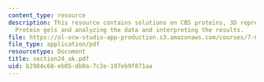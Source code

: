 ```yaml
---
content_type: resource
description: This resource contains solutions on CBS proteins, 3D representation,
  Protein gels and analyzing the data and interpreting the results.
file: https://ol-ocw-studio-app-production.s3.amazonaws.com/courses/7-014-introductory-biology-spring-2005/b2984c68eb05db0a7c2e197eb9f871aa_section24_ak.pdf
file_type: application/pdf
resourcetype: Document
title: section24_ak.pdf
uid: b2984c68-eb05-db0a-7c2e-197eb9f871aa
---
```

